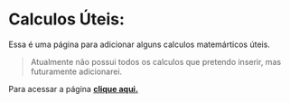 # Calculos Úteis:
Essa é uma página para adicionar alguns calculos matemárticos úteis.
> Atualmente não possui todos os calculos que pretendo inserir, mas futuramente adicionarei.

Para acessar a página [**clique aqui.**](https://jonasjf360.github.io/calculos_uteis/)